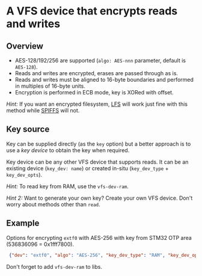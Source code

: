 # A VFS device that encrypts reads and writes

## Overview

 * AES-128/192/256 are supported (`algo: AES-nnn` parameter, default is `AES-128`).
 * Reads and writes are encrypted, erases are passed through as is.
 * Reads and writes must be aligned to 16-byte boundaries and performed in multiples of 16-byte units.
 * Encryption is performed in ECB mode, key is XORed with offset.

 _Hint:_ If you want an encrypted filesystem, [LFS](https://github.com/mongoose-os-libs/vfs-fs-lfs) will work just fine with this method while [SPIFFS](https://github.com/mongoose-os-libs/vfs-fs-spiffs) will not.

## Key source

Key can be supplied directly (as the `key` option) but a better approach is to use a _key device_ to obtain the key when required.

Key device can be any other VFS device that supports reads. It can be an existing device (`key_dev: name`) or created in-situ (`key_dev_type` + `key_dev_opts`).

_Hint:_ To read key from RAM, use the `vfs-dev-ram`.

_Hint 2:_ Want to generate your own key? Create your own VFS device. Don't worry about methods other than `read`.

## Example

Options for encrypting `extf0` with AES-256 with key from STM32 OTP area (536836096 = 0x1fff7800).

```json
 {"dev": "extf0", "algo": "AES-256", "key_dev_type": "RAM", "key_dev_opts": {"addr": 536836096, "size": 32}}

```

Don't forget to add `vfs-dev-ram` to libs.
